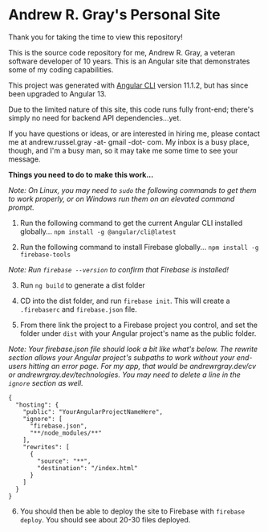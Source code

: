 # Andrew R. Gray's Personal Site

Thank you for taking the time to view this repository!

This is the source code repository for me, Andrew R. Gray, a veteran software developer of 10 years.  This is an Angular site that demonstrates some of my coding capabilities.

This project was generated with [Angular CLI](https://github.com/angular/angular-cli) version 11.1.2, but has since been upgraded to Angular 13.

Due to the limited nature of this site, this code runs fully front-end; there's simply no need for backend API dependencies...yet.

If you have questions or ideas, or are interested in hiring me, please contact me at andrew.russel.gray -at- gmail -dot- com.  My inbox is a busy place, though, and I'm a busy man, so it may take me some time to see your message.

**Things you need to do to make this work...**

*Note: On Linux, you may need to `sudo` the following commands to get them to work properly, or on Windows run them on an elevated command prompt.*

1. Run the following command to get the current Angular CLI installed globally... 
`npm install -g @angular/cli@latest`

2. Run the following command to install Firebase globally...
`npm install -g firebase-tools`

*Note: Run `firebase --version` to confirm that Firebase is installed!*

3. Run `ng build` to generate a dist folder

4. CD into the dist folder, and run `firebase init`.  This will create a `.firebaserc` and `firebase.json` file.

5. From there link the project to a Firebase project you control, and set the folder under `dist` with your Angular project's name as the public folder.

*Note: Your firebase.json file should look a bit like what's below.  The rewrite section allows your Angular project's subpaths to work without your end-users hitting an error page.  For my app, that would be andrewrgray.dev/cv or andrewrgray.dev/technologies.  You may need to delete a line in the `ignore` section as well.*

    {
      "hosting": {
        "public": "YourAngularProjectNameHere",
        "ignore": [
          "firebase.json",
          "**/node_modules/**"
        ],
        "rewrites": [ 
          {
            "source": "**",
            "destination": "/index.html"
          } 
        ]
      }
    }

6. You should then be able to deploy the site to Firebase with `firebase deploy`.  You should see about 20-30 files deployed.